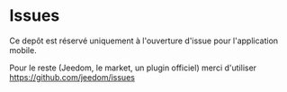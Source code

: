 # Issues

Ce depôt est réservé uniquement à l'ouverture d'issue pour l'application mobile.

Pour le reste (Jeedom, le market, un plugin officiel) merci d'utiliser https://github.com/jeedom/issues
